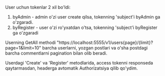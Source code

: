 User uchun tokenlar 2 xil bo'ldi:
  1) byAdmin - admin o'zi user create qilsa, tokenning 'subject'i byAdmin ga o'zgaradi.
  2) byRegister - user o'zi ro'yxatdan o'tsa, tokenning 'subject'i byRegister ga o'zgaradi

Userning GetAll methodi "https://localhost:5555/v1/users{page}/{limit}?page=1&limit=10" barcha userlarni, yozgan postlari va o'sha postdagi  barcha commentlarni pagination bilan olib beradi.


Userdagi 'Create' va 'Register' metodlarida, access tokenni responseda qaytarmasdan, headerga avtomatik Authorizatsiya qilib qo'ydim.


